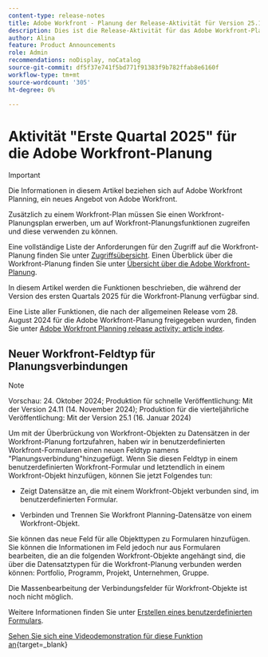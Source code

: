 ```yaml
---
content-type: release-notes
title: Adobe Workfront - Planung der Release-Aktivität für Version 25.1
description: Dies ist die Release-Aktivität für das Adobe Workfront-Planungsprodukt für das erste Quartal 2025.
author: Alina
feature: Product Announcements
role: Admin
recommendations: noDisplay, noCatalog
source-git-commit: df5f37e741f5bd771f91383f9b782ffab8e6160f
workflow-type: tm+mt
source-wordcount: '305'
ht-degree: 0%

---
```


# Aktivität &quot;Erste Quartal 2025&quot; für die Adobe Workfront-Planung

<!--remove this important intro after the 25.1 release-->

>[!IMPORTANT]
>
>Die Informationen in diesem Artikel beziehen sich auf Adobe Workfront Planning, ein neues Angebot von Adobe Workfront.
>
>Zusätzlich zu einem Workfront-Plan müssen Sie einen Workfront-Planungsplan erwerben, um auf Workfront-Planungsfunktionen zugreifen und diese verwenden zu können.
>
>Eine vollständige Liste der Anforderungen für den Zugriff auf die Workfront-Planung finden Sie unter [Zugriffsübersicht](/help/quicksilver/planning/access/access-overview.md).
>Einen Überblick über die Workfront-Planung finden Sie unter [Übersicht über die Adobe Workfront-Planung](/help/quicksilver/planning/general/planning-overview.md).
>

In diesem Artikel werden die Funktionen beschrieben, die während der Version des ersten Quartals 2025 für die Workfront-Planung verfügbar sind.

<!--keep the sentence below for all future quarterly release pages-->
<!--remove the general activity mention after First Quarter 2025 is released-->

Eine Liste aller Funktionen, die nach der allgemeinen Release vom 28. August 2024 für die Adobe Workfront-Planung freigegeben wurden, finden Sie unter [Adobe Workfront Planning release activity: article index](/help/quicksilver/product-announcements/product-releases/planning-release-activity/planning-release-activity-article-index.md).

## Neuer Workfront-Feldtyp für Planungsverbindungen

>[!NOTE]
>
>Vorschau: 24. Oktober 2024; Produktion für schnelle Veröffentlichung: Mit der Version 24.11 (14. November 2024); Produktion für die vierteljährliche Veröffentlichung: Mit der Version 25.1 (16. Januar 2024)



Um mit der Überbrückung von Workfront-Objekten zu Datensätzen in der Workfront-Planung fortzufahren, haben wir in benutzerdefinierten Workfront-Formularen einen neuen Feldtyp namens &quot;Planungsverbindung&quot;hinzugefügt. Wenn Sie diesen Feldtyp in einem benutzerdefinierten Workfront-Formular und letztendlich in einem Workfront-Objekt hinzufügen, können Sie jetzt Folgendes tun:

* Zeigt Datensätze an, die mit einem Workfront-Objekt verbunden sind, im benutzerdefinierten Formular.

* Verbinden und Trennen Sie Workfront Planning-Datensätze von einem Workfront-Objekt.

Sie können das neue Feld für alle Objekttypen zu Formularen hinzufügen. Sie können die Informationen im Feld jedoch nur aus Formularen bearbeiten, die an die folgenden Workfront-Objekte angehängt sind, die über die Datensatztypen für die Workfront-Planung verbunden werden können: Portfolio, Programm, Projekt, Unternehmen, Gruppe.

Die Massenbearbeitung der Verbindungsfelder für Workfront-Objekte ist noch nicht möglich.

Weitere Informationen finden Sie unter [Erstellen eines benutzerdefinierten Formulars](/help/quicksilver/administration-and-setup/customize-workfront/create-manage-custom-forms/form-designer/design-a-form/design-a-form.md).

[Sehen Sie sich eine Videodemonstration für diese Funktion an](https://video.tv.adobe.com/v/3435633/){target=_blank}

